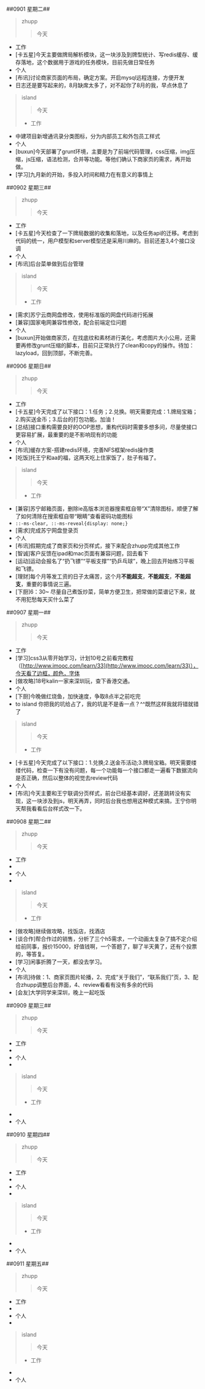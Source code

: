 ##0901 星期二##
>zhupp
>>今天  
- 工作  
 - [卡五星]今天主要做牌局解析模块，这一块涉及到牌型统计、写redis缓存、缓存落地，这个数据用于游戏的任务模块，目前先做日常任务
- 个人  
 - [布讯]讨论商家页面的布局，确定方案。开启mysql远程连接，方便开发
 - 日志还是要写起来的，8月缺席太多了，对不起你了8月的我，早点休息了
>
>island
>>今天 
>- 工作  
 - 中建项目新增通讯录分类图标，分为内部员工和外包员工样式
- 个人  
 - [buxun]今天部署了grunt环境，主要是为了前端代码管理，css压缩，img压缩，js压缩，语法检测，合并等功能。等他们确认下商家页的需求，再开始做。
 - [学习]九月新的开始，多投入时间和精力在有意义的事情上

##0902 星期三##
>zhupp
>>今天  
- 工作  
 - [卡五星]今天检查了一下牌局数据的收集和落地，以及任务api的迁移。考虑到代码的统一，用户模型和server模型还是采用川麻的。目前还差3,4个接口没调
- 个人  
 - [布讯]后台菜单做到后台管理
>
>island
>>今天 
>- 工作  
 - [需求]苏宁云商网盘修改，使用标准版的网盘代码进行拓展
 - [兼容]国家电网兼容性修改，配合前端定位问题
- 个人 
 - [buxun]开始做商家页，在找底纹和素材进行美化，考虑图片大小公用，还需要再修改grunt压缩的脚本，目前只正常执行了clean和copy的操作。待加：lazyload，回到顶部，不断完善。

##0906 星期日##
>zhupp
>>今天  
- 工作  
 - [卡五星]今天完成了以下接口：1.任务；2.兑换。明天需要完成：1.牌局宝箱；2.购买送金币；3.后台的打包功能。加油！
 - [总结]接口重构需要良好的OOP思想，重构代码时需要多想多问，尽量使接口更容易扩展，最重要的是不影响现有的功能 
- 个人  
 - [布讯]缓存方案-搭建redis环境，完善NFS框架redis操作类
 - [吃饭]托王宁和aa的福，这两天吃上住家饭了，肚子有福了。
>
>island
>>今天 
>- 工作  
 - [兼容]苏宁邮箱页面，删除ie高版本浏览器搜索框自带“X”清除图标，顺便了解了如何清除在搜索框自带“眼睛”查看密码功能图标
 - `::-ms-clear, ::-ms-reveal{display: none;}`
 - [需求]完成苏宁网盘登录页
- 个人  
 - [布讯]假期完成了商家页和分页样式，接下来配合zhupp完成其他工作
 - [智诚]客户反馈在ipad和mac页面有兼容问题，回去看下
 - [运动]运动会报名了“扔飞镖”“平板支撑”“扔乒乓球”，晚上回去开始练习平板和飞镖。
 - [理财]每个月等发工资的日子太痛苦，这个月**不能超支**，**不能超支**，**不能超支**，重要的事情说三遍。
 - [下厨]6：30~ 尽量自己煮饭炒菜，简单方便卫生，把常做的菜谱记下来，就不用犯愁每天买什么菜了
 
##0907 星期一##
>zhupp
>>今天  
- 工作  
 - [学习]css3从零开始学习，计划10号之前看完教程（[http://www.imooc.com/learn/33](http://www.imooc.com/learn/33)），今天看了边框，颜色，字体
 - [做攻略]18号kalin一家来深圳玩，查下香港交通。
- 个人  
 - [下厨]今晚做红烧鱼，加快速度，争取8点半之前吃完
 - to island 你把我的坑给占了，我的坑是不是香一点？^^既然这样我就将错就错了
>
>island
>>今天 
>- 工作  
 - [卡五星]今天完成了以下接口：1.兑换;2.送金币活动;3.牌局宝箱。明天需要缕缕代码，检查一下有没有问题，每一个功能每一个接口都走一遍看下数据流向是否正确，然后以整体的视觉去review代码
- 个人  
 - [布讯]今天主要和王宁联调分页样式，前台已经基本调好，还差跳转没有实现，这一块涉及到js，明天再弄，同时后台我也想用这种模式来搞，王宁你明天帮我看看后台样式改一下。

 ##0908 星期二##
>zhupp
>>今天  
- 工作  
 - 
- 个人  
 - 
>
>island
>>今天 
>- 工作  
 - [做攻略]继续做攻略，找饭店，找酒店
 - [谈合作]帮合作过的销售，分析了三个h5需求，一个动画太复杂了搞不定介绍给前同事，报价15000，好值钱啊，一个答题了，聊了半天黄了，还有个投票的，等答复。
 - [学习]闲事折腾了一天，都没去学习。
- 个人  
 - [布讯]待做：1、商家页图片轮播，2、完成“关于我们”，“联系我们”页，3、配合zhupp调整后台界面，4、review看看有没有多余的代码
 - [会友]大学同学来深圳，晚上一起吃饭

##0909 星期三##
>zhupp
>>今天  
- 工作  
 - 
- 个人  
 - 
>
>island
>>今天 
>- 工作  
 - 
- 个人  

##0910 星期四##
>zhupp
>>今天  
- 工作  
 - 
- 个人  
 - 
>
>island
>>今天 
>- 工作  
 - 
- 个人  

##0911 星期五##
>zhupp
>>今天  
- 工作  
 - 
- 个人  
 - 
>
>island
>>今天 
>- 工作  
 - 
- 个人  

